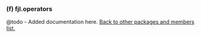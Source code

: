 ### (f) fjl.operators
@todo - Added documentation here.
[Back to other packages and members list.](#other-packages-and-members)
